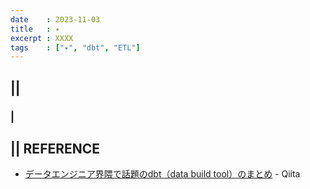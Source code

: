 ```yaml
---
date    : 2023-11-03
title   : ✴️ 
excerpt : XXXX
tags    : ["✴️", "dbt", "ETL"]
---
```


## || 
### |

## || REFERENCE
- [データエンジニア界隈で話題のdbt（data build tool）のまとめ](https://qiita.com/manabian/items/67af7e4476d436aded77) - Qiita
